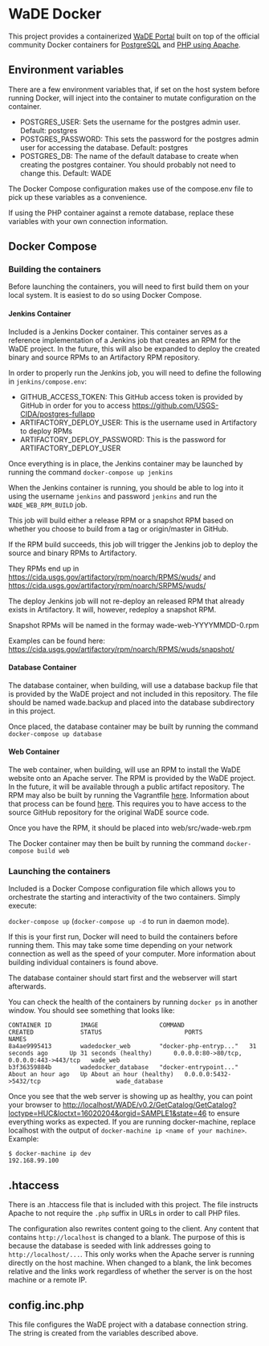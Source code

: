 # WaDE Docker

This project provides a containerized [WaDE Portal](http://wade.westernstateswater.org/)
built on top of the official community Docker containers for [PostgreSQL](https://hub.docker.com/_/postgres/)
and [PHP using Apache](https://hub.docker.com/_/php/).

## Environment variables

There are a few environment variables that, if set on the host system before running
Docker, will inject into the container to mutate configuration on the container.

- POSTGRES_USER: Sets the username for the postgres admin user. Default: postgres
- POSTGRES_PASSWORD: This sets the password for the postgres admin user for accessing the
	database. Default: postgres
- POSTGRES_DB: The name of the default database to create when creating the postgres
	container. You should probably not need to change this. Default: WADE

The Docker Compose configuration makes use of the compose.env file to pick up these
variables as a convenience.

If using the PHP container against a remote database, replace these variables with
your own connection information.

## Docker Compose

### Building the containers

Before launching the containers, you will need to first build them on your local
system. It is easiest to do so using Docker Compose.

#### __Jenkins Container__

Included is a Jenkins Docker container. This container serves as a reference implementation
of a Jenkins job that creates an RPM for the WaDE project. In the future, this will
also be expanded to deploy the created binary and source RPMs to an Artifactory
RPM repository.

In order to properly run the Jenkins job, you will need to define the following
in `jenkins/compose.env`:

- GITHUB_ACCESS_TOKEN: This GitHub access token is provided by GitHub in order
for you to access https://github.com/USGS-CIDA/postgres-fullapp
- ARTIFACTORY_DEPLOY_USER: This is the username used in Artifactory to deploy RPMs
- ARTIFACTORY_DEPLOY_PASSWORD: This is the password for ARTIFACTORY_DEPLOY_USER

Once everything is in place, the Jenkins container may be launched by running the
command `docker-compose up jenkins`

When the Jenkins container is running, you should be able to log into it using
the username `jenkins` and password `jenkins` and run the `WADE_WEB_RPM_BUILD` job.

This job will build either a release RPM or a snapshot RPM based on whether you choose
to build from a tag or origin/master in GitHub.

If the RPM build succeeds, this job will trigger the Jenkins job to deploy the
source and binary RPMs to Artifactory.

They RPMs end up in https://cida.usgs.gov/artifactory/rpm/noarch/RPMS/wuds/ and
https://cida.usgs.gov/artifactory/rpm/noarch/SRPMS/wuds/

The deploy Jenkins job will not re-deploy an released RPM that already exists in
Artifactory. It will, however, redeploy a snapshot RPM.

Snapshot RPMs will be named in the formay wade-web-YYYYMMDD-0.rpm

Examples can be found here: https://cida.usgs.gov/artifactory/rpm/noarch/RPMS/wuds/snapshot/

#### __Database Container__

The database container, when building, will use a database backup file that is provided
by the WaDE project and not included in this repository. The file should be named
wade.backup and placed into the database subdirectory in this project.

Once placed, the database container may be built by running the command
`docker-compose up database`

#### __Web Container__

The web container, when building, will use an RPM to install the WaDE website
onto an Apache server. The RPM is provided by the WaDE project. In the future, it
will be available through a public artifact repository. The RPM may also be built
by running the Vagrantfile [here](https://github.com/USGS-CIDA/WUDS_WaDE_OVERLAY/blob/master/rpm_build/Vagrantfile).
Information about that process can be found [here](https://github.com/USGS-CIDA/WUDS_WaDE_OVERLAY#vagrantfile). This requires
you to have access to the source GitHub repository for the original WaDE source code.

Once you have the RPM, it should be placed into web/src/wade-web.rpm

The Docker container may then be built by running the command `docker-compose build web`

### Launching the containers

Included is a Docker Compose configuration file which allows you to orchestrate
the starting and interactivity of the two containers. Simply execute:

`docker-compose up` (`docker-compose up -d` to run in daemon mode).

If this is your first run, Docker will need to build the containers before running them.
This may take some time depending on your network connection as well as the speed
of your computer. More information about building individual containers is found above.

The database container should start first and the webserver will start afterwards.

You can check the health of the containers by running `docker ps` in another window.
You should see something that looks like:

```
CONTAINER ID        IMAGE                 COMMAND                  CREATED             STATUS                       PORTS                                      NAMES
8a4ae9995413        wadedocker_web        "docker-php-entryp..."   31 seconds ago      Up 31 seconds (healthy)      0.0.0.0:80->80/tcp, 0.0.0.0:443->443/tcp   wade_web
b3f36359884b        wadedocker_database   "docker-entrypoint..."   About an hour ago   Up About an hour (healthy)   0.0.0.0:5432->5432/tcp                     wade_database
```

Once you see that the web server is showing up as healthy, you can point your browser
to [http://localhost/WADE/v0.2/GetCatalog/GetCatalog?loctype=HUC&loctxt=16020204&orgid=SAMPLE1&state=46](http://localhost/WADE/v0.2/GetCatalog/GetCatalog?loctype=HUC&loctxt=16020204&orgid=SAMPLE1&state=46)
to ensure everything works as expected. If you are running docker-machine, replace
localhost with the output of `docker-machine ip <name of your machine>`. Example:

```
$ docker-machine ip dev
192.168.99.100
```

## .htaccess

There is an .htaccess file that is included with this project. The file instructs
Apache to not require the `.php` suffix in URLs in order to call PHP files.

The configuration also rewrites content going to the client. Any content that
contains `http://localhost` is changed to a blank. The purpose of this is because
the database is seeded with link addresses going to `http://localhost/...`. This
only works when the Apache server is running directly on the host machine. When
changed to a blank, the link becomes relative and the links work regardless of
whether the server is on the host machine or a remote IP.

## config.inc.php

This file configures the WaDE project with a database connection string. The string
is created from the variables described above.
